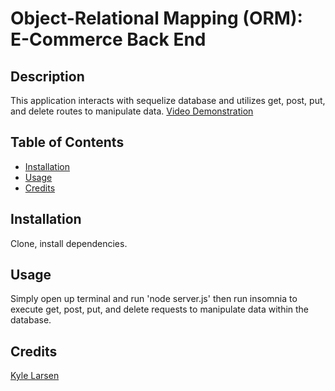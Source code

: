 # Object-Relational Mapping (ORM): E-Commerce Back End

## Description

This application interacts with sequelize database and utilizes get, post, put, and delete routes to manipulate data. [Video Demonstration](https://www.youtube.com/watch?v=dE_QEz7cKtc)

## Table of Contents

- [Installation](#installation)
- [Usage](#usage)
- [Credits](#credits)

## Installation

Clone, install dependencies.

## Usage

Simply open up terminal and run 'node server.js' then run insomnia to execute get, post, put, and delete requests to manipulate data within the database.

## Credits

[Kyle Larsen](https://github.com/kylelarsenlarsen)